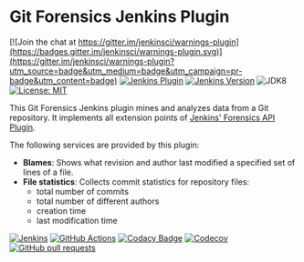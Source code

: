 # Git Forensics Jenkins Plugin

[![Join the chat at https://gitter.im/jenkinsci/warnings-plugin](https://badges.gitter.im/jenkinsci/warnings-plugin.svg)](https://gitter.im/jenkinsci/warnings-plugin?utm_source=badge&utm_medium=badge&utm_campaign=pr-badge&utm_content=badge)
[![Jenkins Plugin](https://img.shields.io/jenkins/plugin/v/git-forensics.svg)](https://plugins.jenkins.io/git-forensics)
[![Jenkins Version](https://img.shields.io/badge/Jenkins-2.138.4-green.svg?label=min.%20Jenkins)](https://jenkins.io/download/)
![JDK8](https://img.shields.io/badge/jdk-8-yellow.svg?label=min.%20JDK)
[![License: MIT](https://img.shields.io/badge/license-MIT-yellow.svg)](https://opensource.org/licenses/MIT)

This Git Forensics Jenkins plugin mines and analyzes data from a Git repository. It implements all extension points of
[Jenkins' Forensics API Plugin](https://github.com/jenkinsci/forensics-api-plugin).

The following services are provided by this plugin:
- **Blames**: Shows what revision and author last modified a specified set of lines of a file.
- **File statistics**: Collects commit statistics for repository files:
  - total number of commits
  - total number of different authors
  - creation time
  - last modification time

[![Jenkins](https://ci.jenkins.io/job/Plugins/job/git-forensics-plugin/job/master/badge/icon)](https://ci.jenkins.io/job/Plugins/job/git-forensics-plugin/job/master/)
[![GitHub Actions](https://github.com/jenkinsci/git-forensics-plugin/workflows/GitHub%20Actions/badge.svg)](https://github.com/jenkinsci/git-forensics-plugin/actions)
[![Codacy Badge](https://api.codacy.com/project/badge/Grade/1999b59401394431a1c2fea2923a919d)](https://www.codacy.com/app/uhafner/git-forensics-plugin?utm_source=github.com&amp;utm_medium=referral&amp;utm_content=jenkinsci/git-forensics-plugin&amp;utm_campaign=Badge_Grade)
[![Codecov](https://img.shields.io/codecov/c/github/jenkinsci/git-forensics-plugin.svg)](https://codecov.io/gh/jenkinsci/git-forensics-plugin)
[![GitHub pull requests](https://img.shields.io/github/issues-pr/jenkinsci/git-forensics-plugin.svg)](https://github.com/jenkinsci/git-forensics-plugin/pulls)
